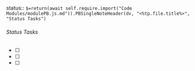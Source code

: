 status::  `$=return(await self.require.import("Code Modules/modulePB.js.md")).PBSingleNoteHeader(dv, "<%tp.file.title%>", "Status Tasks")`
###### Status Tasks
- [ ] 
- [ ] 
- [ ] 
